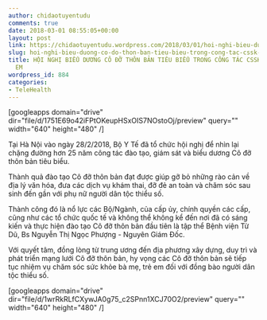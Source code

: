 ```yaml
---
author: chidaotuyentudu
comments: true
date: 2018-03-01 08:55:05+00:00
layout: post
link: https://chidaotuyentudu.wordpress.com/2018/03/01/hoi-nghi-bieu-duong-co-do-thon-ban-tieu-bieu-trong-cong-tac-cssk-ba-me-tre-em/
slug: hoi-nghi-bieu-duong-co-do-thon-ban-tieu-bieu-trong-cong-tac-cssk-ba-me-tre-em
title: HỘI NGHỊ BIỂU DƯƠNG CÔ ĐỠ THÔN BẢN TIÊU BIỂU TRONG CÔNG TÁC CSSK BÀ MẸ, TRẺ
  EM
wordpress_id: 884
categories:
- TeleHealth
---
```


[googleapps domain="drive" dir="file/d/1751E69o42iFPtOKeupHSxOIS7NOstoOj/preview" query="" width="640" height="480" /]

Tại Hà Nội vào ngày 28/2/2018, Bộ Y Tế đã tổ chức hội nghị để nhìn lại chặng đường hơn 25 năm công tác đào tạo, giám sát và biểu dương Cô đỡ thôn bản tiêu biểu.

Thành quả đào tạo Cô đỡ thôn bản đạt được giúp gỡ bỏ những rào cản về địa lý văn hóa, đưa các dịch vụ khám thai, đỡ đẻ an toàn và chăm sóc sau sinh đến gần với phụ nữ người dân tộc thiểu số.

Thành công đó là nổ lực các Bộ/Ngành, của cấp ủy, chính quyền các cấp, cũng như các tổ chức quốc tế và không thể không kể đến nơi đã có sáng kiến và thực hiện đào tạo Cô đỡ thôn bản đầu tiên là tập thể Bệnh viện Từ Dũ, Bs Nguyễn Thị Ngọc Phượng - Nguyên Giám Đốc.

Với quyết tâm, đồng lòng từ trung ương đến địa phương xây dựng, duy trì và phát triển mạng lưới Cô đỡ thôn bản, hy vọng các Cô đỡ thôn bản sẽ tiếp tục nhiệm vụ chăm sóc sức khỏe bà mẹ, trẻ em đối với đồng bào người dân tộc thiểu số.

[googleapps domain="drive" dir="file/d/1wrRkRLfCXywJA0g75_c2SPnn1XCJ70O2/preview" query="" width="640" height="480" /]
